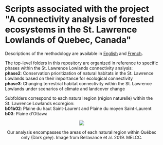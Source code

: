 # Scripts associated with the project "A connectivity analysis of forested ecosystems in the St. Lawrence Lowlands of Quebec, Canada"

Descriptions of the methodology are available in [English](https://quebio.ca/en/connectivity_report) and [French](https://quebio.ca/fr/rapport_connectivite).<br />

The top-level folders in this repository are organized in reference to specific phases within the St. Lawrence Lowlands connectivity analysis:<br />
**phase2**: Conservation prioritization of natural habitats in the St. Lawrence Lowlands based on their importance for ecological connectivity<br />
**phase3**: Changing terrestrial habitat connectivity within the St. Lawrence Lowlands under scenarios of climate and landcover change<br />

Subfolders correspond to each natural region (région naturelle) within the St. Lawrence Lowlands ecoregion:<br />
**b01b02**: Plaine du haut Saint-Laurent and Plaine du moyen Saint-Laurent<br />
**b03**: Plaine d'Ottawa

<p align="center">
  <img src="https://i.imgur.com/2tjeLfl.png"/>
 </p>
<p align="center">Our analysis encompasses the areas of each natural region within Québec only (Dark grey). Image from Bellavance et al. 2019. MELCC.
   </p>
